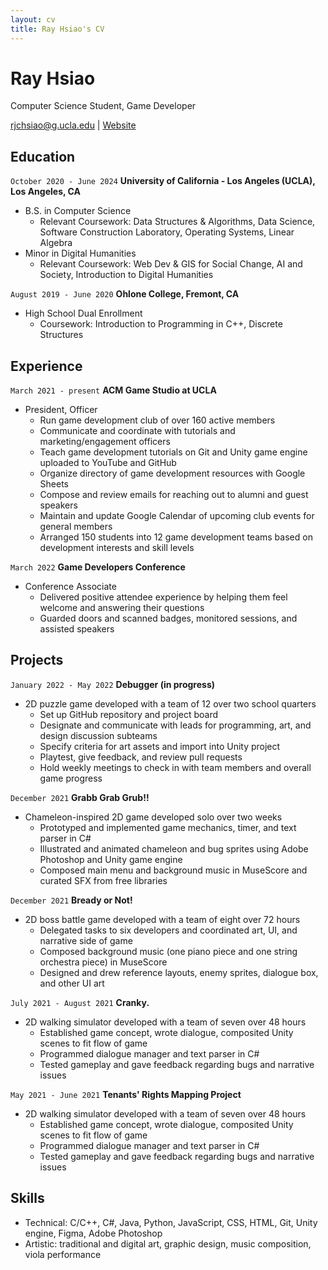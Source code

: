 ```yaml
---
layout: cv
title: Ray Hsiao's CV
---
```

# Ray Hsiao
Computer Science Student, Game Developer

<div id="webaddress">
<a href="rjchsiao@g.ucla.edu">rjchsiao@g.ucla.edu</a>
| <a href="https://rh5140.github.io/">Website</a>
</div>




## Education

`October 2020 - June 2024`
__University of California - Los Angeles (UCLA), Los Angeles, CA__
- B.S. in Computer Science
    - Relevant Coursework: Data Structures & Algorithms, Data Science, Software Construction Laboratory, Operating Systems, Linear Algebra
- Minor in Digital Humanities
    - Relevant Coursework: Web Dev & GIS for Social Change, AI and Society, Introduction to Digital Humanities

`August 2019 - June 2020`
__Ohlone College, Fremont, CA__
- High School Dual Enrollment
    - Coursework: Introduction to Programming in C++, Discrete Structures



## Experience

`March 2021 - present`
__ACM Game Studio at UCLA__
- President, Officer
    - Run game development club of over 160 active members
    - Communicate and coordinate with tutorials and marketing/engagement officers
    - Teach game development tutorials on Git and Unity game engine uploaded to YouTube and GitHub
    - Organize directory of game development resources with Google Sheets
    - Compose and review emails for reaching out to alumni and guest speakers
    - Maintain and update Google Calendar of upcoming club events for general members
    - Arranged 150 students into 12 game development teams based on development interests and skill levels

`March 2022`
__Game Developers Conference__
- Conference Associate
    - Delivered positive attendee experience by helping them feel welcome and answering their questions
    - Guarded doors and scanned badges, monitored sessions, and assisted speakers

## Projects

`January 2022 - May 2022`
__Debugger (in progress)__
- 2D puzzle game developed with a team of 12 over two school quarters
    - Set up GitHub repository and project board
    - Designate and communicate with leads for programming, art, and design discussion subteams
    - Specify criteria for art assets and import into Unity project
    - Playtest, give feedback, and review pull requests
    - Hold weekly meetings to check in with team members and overall game progress

`December 2021`
__Grabb Grab Grub!!__
- Chameleon-inspired 2D game developed solo over two weeks
    - Prototyped and implemented game mechanics, timer, and text parser in C#
    - Illustrated and animated chameleon and bug sprites using Adobe Photoshop and Unity game engine
    - Composed main menu and background music in MuseScore and curated SFX from free libraries

`December 2021`
__Bready or Not!__
- 2D boss battle game developed with a team of eight over 72 hours
    - Delegated tasks to six developers and coordinated art, UI, and narrative side of game
    - Composed background music (one piano piece and one string orchestra piece) in MuseScore
    - Designed and drew reference layouts, enemy sprites, dialogue box, and other UI art

`July 2021 - August 2021`
__Cranky.__
- 2D walking simulator developed with a team of seven over 48 hours
    - Established game concept, wrote dialogue, composited Unity scenes to fit flow of game
    - Programmed dialogue manager and text parser in C#
    - Tested gameplay and gave feedback regarding bugs and narrative issues

`May 2021 - June 2021`
__Tenants' Rights Mapping Project__
- 2D walking simulator developed with a team of seven over 48 hours
    - Established game concept, wrote dialogue, composited Unity scenes to fit flow of game
    - Programmed dialogue manager and text parser in C#
    - Tested gameplay and gave feedback regarding bugs and narrative issues

## Skills
- Technical: C/C++, C#, Java, Python, JavaScript, CSS, HTML, Git, Unity engine, Figma, Adobe Photoshop
- Artistic: traditional and digital art, graphic design, music composition, viola performance


<!-- ### Footer

Last updated: May 2013 -->


